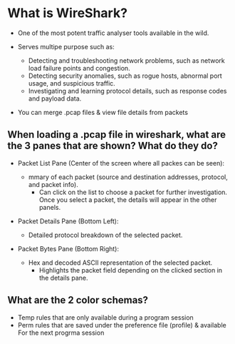 # What is WireShark?

- One of the most potent traffic analyser tools available in the wild.
- Serves multipe purpose such as:
  - Detecting and troubleshooting network problems, such as network load failure points and congestion.
  - Detecting security anomalies, such as rogue hosts, abnormal port usage, and suspicious traffic.
  - Investigating and learning protocol details, such as response codes and payload data.

- You can merge .pcap files & view file details from packets

## When loading a .pcap file in wireshark, what are the 3 panes that are shown? What do they do?

- Packet List Pane (Center of the screen where all packes can be seen):
  - mmary of each packet (source and destination addresses, protocol, and packet info).
    - Can click on the list to choose a packet for further investigation. Once you select a packet, the details will appear in the other panels.

- Packet Details Pane (Bottom Left):
  - Detailed protocol breakdown of the selected packet.

- Packet Bytes Pane (Bottom Right):
  - Hex and decoded ASCII representation of the selected packet.
    - Highlights the packet field depending on the clicked section in the details pane.


## What are the 2 color schemas?

- Temp rules that are only available during a program session
- Perm rules that are saved under the preference file (profile) & available For the next progrma session


